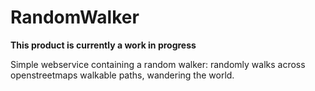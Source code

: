 RandomWalker
========================
**This product is currently a work in progress**

Simple webservice containing a random walker: randomly walks across openstreetmaps walkable paths, wandering the world.
